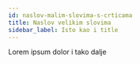 ```yaml
---
id: naslov-malim-slovima-s-crticama
title: Naslov velikim slovima
sidebar_label: Isto kao i title
---
```


Lorem ipsum dolor i tako dalje


